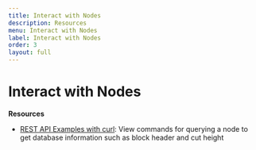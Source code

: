 ```yaml
---
title: Interact with Nodes
description: Resources
menu: Interact with Nodes
label: Interact with Nodes
order: 3
layout: full
---
```


# Interact with Nodes

**Resources**

- [REST API Examples with curl](/pact/api): View commands for querying a node to
  get database information such as block header and cut height
